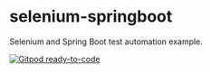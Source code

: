 # selenium-springboot
Selenium and Spring Boot test automation example.

[![Gitpod ready-to-code](https://gitpod.io/button/open-in-gitpod.svg)](https://gitpod.io/#https://github.com/danielmenezesbr/selenium-springboot/tree/junit-springboot-selenium)

